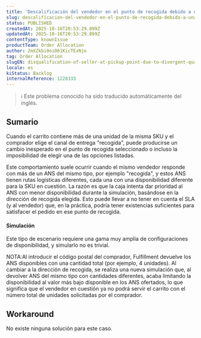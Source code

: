 ```yaml
---
title: 'Descalificación del vendedor en el punto de recogida debido a una cantidad divergente entre los ANS en la caja'
slug: descalificacion-del-vendedor-en-el-punto-de-recogida-debido-a-una-cantidad-divergente-entre-los-ans-en-la-caja
status: PUBLISHED
createdAt: 2025-10-16T20:53:29.899Z
updatedAt: 2025-10-16T20:53:29.899Z
contentType: knownIssue
productTeam: Order Allocation
author: 2mXZkbi0oi061KicTExNjo
tag: Order Allocation
slugEN: disqualification-of-seller-at-pickup-point-due-to-divergent-quantity-between-slas-at-checkout
locale: es
kiStatus: Backlog
internalReference: 1228333
---
```


>ℹ️ Este problema conocido ha sido traducido automáticamente del inglés.

## Sumario


Cuando el carrito contiene más de una unidad de la misma SKU y el comprador elige el canal de entrega "recogida", puede producirse un cambio inesperado en el punto de recogida seleccionado o incluso la imposibilidad de elegir una de las opciones listadas.

Este comportamiento suele ocurrir cuando el mismo vendedor responde con más de un ANS del mismo tipo, por ejemplo "recogida", y estos ANS tienen rutas logísticas diferentes, cada una con una disponibilidad diferente para la SKU en cuestión.
La razón es que la caja intenta dar prioridad al ANS con menor disponibilidad durante la simulación, basándose en la dirección de recogida elegida. Esto puede llevar a no tener en cuenta el SLA (y al vendedor) que, en la práctica, podría tener existencias suficientes para satisfacer el pedido en ese punto de recogida.


#### Simulación


Este tipo de escenario requiere una gama muy amplia de configuraciones de disponibilidad, y simularlo no es trivial.

NOTA:Al introducir el código postal del comprador, Fulfillment devuelve los ANS disponibles con una cantidad total (por ejemplo, 4 unidades).
Al cambiar a la dirección de recogida, se realiza una nueva simulación que, al devolver ANS del mismo tipo con cantidades diferentes, acaba limitando la disponibilidad al valor más bajo disponible en los ANS ofertados, lo que significa que el vendedor en cuestión ya no podrá servir el carrito con el número total de unidades solicitadas por el comprador.

## Workaround



No existe ninguna solución para este caso.


